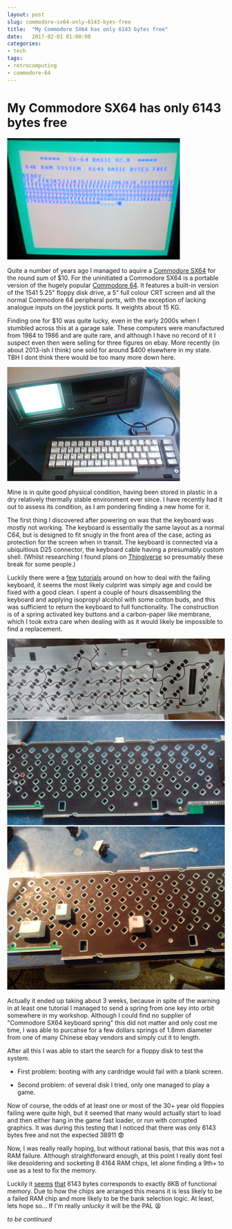 ```yaml
---
layout: post
slug: commodore-sx64-only-6143-byes-free
title:  "My Commodore SX64 has only 6143 bytes free"
date:   2017-02-01 01:00:00
categories:
- tech
tags:
- retrocomputing
- commodore-64
---
```


# My Commodore SX64 has only 6143 bytes free

<img src="/public/sx64-k1.jpg" alt="6143 bytes free screenshot" class="inline"/>

Quite a number of years ago I managed to aquire a [Commodore SX64](https://en.wikipedia.org/wiki/Commodore_SX-64) for the round sum of $10.
For the uninitiated a Commodore SX64 is a portable version of the hugely popular [Commodore 64](https://en.wikipedia.org/wiki/Commodore_64). It features a built-in version of the 1541 5.25" floppy disk drive, a 5" full colour CRT screen and all the normal Commodore 64 peripheral ports, with the exception of lacking analogue inputs on the joystick ports. It weights about 15 KG.

Finding one for $10 was quite lucky, even in the early 2000s when I stumbled across this at a garage sale. These computers were manufactured from 1984 to 1986 and are quite rare, and although I have no record of it I suspect even then were selling for three figures on ebay. More recently (in about 2013-ish I think) one sold for around $400 elsewhere in my state. TBH I dont think there would be too many more down here.

<img src="/public/sx64-k0.jpg" alt="Commodore SX64" class="inline"/>

Mine is in quite good physical condition, having been stored in plastic in a dry relatively thermally stable
environment ever since. I have recently had it out to assess its condition, as I am pondering finding a new home for it.


The first thing I discovered after powering on was that the keyboard was mostly not working. The keyboard is essentially
the same layout as a normal C64, but is
designed to fit snugly in the front area of the case, acting as protection for the screen when in transit. The
keyboard is connected via a ubiquitious D25 connector, the keyboard cable having a presumably custom shell. (Whilst researching I found plans on [Thingiverse](http://www.thingiverse.com/thing:1561848) so presumably these break for some people.)

Luckily there were a [few](http://www.azog.org/?p=862) [tutorials](https://imgur.com/a/VP0Mm) around on how to deal with the failing keyboard, it seems
the most likely culprint was simply age and could be fixed with a good clean. I spent a couple of hours
disassembling the keyboard and applying isopropyl alcohol with some cotton buds, and this was sufficient to
return the keyboard to full functionality. The construction is of a spring activated key buttons and a carbon-paper like membrane, which I took extra care when dealing with as it would likely be impossible to find a
replacement.

<img src="/public/sx64-k2.jpg" alt="Commodore SX64" class="inline"/>

<img src="/public/sx64-k3.jpg" alt="Commodore SX64" class="inline"/>

<img src="/public/sx64-k4.jpg" alt="Commodore SX64" class="inline"/>


Actually it ended up taking about 3 weeks, because in spite of the warning in at least one tutorial I managed to
send a spring from one key into orbit somewhere in my workshop. Although I could find no supplier of
"Commodore SX64 keyboard spring" this did not matter and only cost me time, I was able to purcahse for a few dollars
springs of 1.8mm diameter from one of many Chinese ebay vendors and simply cut it to length.

After all this I was able to start the search for a floppy disk to test the system.

- First problem: booting with any cardridge would fail with a blank screen.

- Second problem: of several disk I tried, only one managed to play a game.

Now of course,
the odds of at least one or most of the 30+ year old floppies failing were quite high, but it seemed that
many would actually start to load and then either hang in the game fast loader, or run with
corrupted graphics. It was during this testing that I noticed that there was only 6143 bytes free and not the expected 38911 :fearful:

Now, I was really really hoping, but without rational basis, that this was not a RAM failure.
Although straightforward enough, at this point I really dont feel like desoldering and socketing
8 4164 RAM chips, let alone finding a 9th+ to use as a test to fix the memory.

Luckily it [seems](http://www.lemon64.com/forum/viewtopic.php?p=668304) [that](www.lemon64.com/forum/viewtopic.php?p=502109) 6143 bytes corresponds to exactly 8KB of functional memory. Due to how the chips are arranged this means
it is less likely to be a failed RAM chip and more likely to be the bank selection logic. At least, lets hope so... If I'm really _unlucky_ it will be the PAL :tired_face:

_to be continued_
